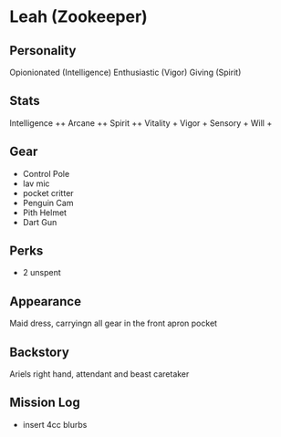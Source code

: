 # Leah (Zookeeper)

## Personality 

Opionionated (Intelligence)
Enthusiastic (Vigor)
Giving (Spirit)

## Stats

Intelligence ++ Arcane ++   Spirit ++ Vitality + Vigor + Sensory + Will +
## Gear 
- Control Pole
- lav mic
- pocket critter
- Penguin Cam
- Pith Helmet
- Dart Gun

## Perks

- 2 unspent

## Appearance

Maid dress, carryingn all gear in the front apron pocket

## Backstory

Ariels right hand, attendant and beast caretaker 

## Mission Log

- insert 4cc blurbs

